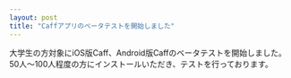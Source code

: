 ```yaml
---
layout: post
title: "Caffアプリのベータテストを開始しました"
---
```


大学生の方対象にiOS版Caff、Android版Caffのベータテストを開始しました。
50人〜100人程度の方にインストールいただき、テストを行っております。

